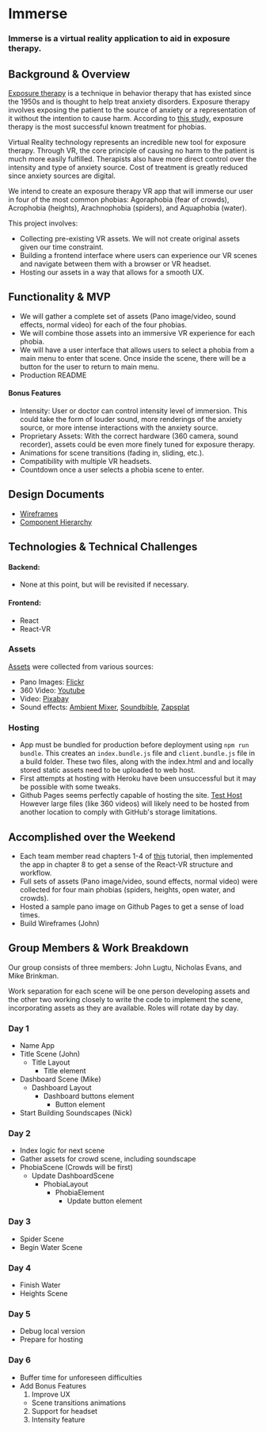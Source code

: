 # Immerse

### Immerse is a virtual reality application to aid in exposure therapy.


## Background & Overview

[Exposure therapy][exposure] is a technique in behavior therapy that has existed since the 1950s and is thought to help treat anxiety disorders.  Exposure therapy involves exposing the patient to the source of anxiety or a representation of it without the intention to cause harm.  According to [this study][study], exposure therapy is the most successful known treatment for phobias.  

Virtual Reality technology represents an incredible new tool for exposure therapy.  Through VR, the core principle of causing no harm to the patient is much more easily fulfilled.  Therapists also have more direct control over the intensity and type of anxiety source.  Cost of treatment is greatly reduced since anxiety sources are digital.    

We intend to create an exposure therapy VR app that will immerse our user in four of the most common phobias: Agoraphobia (fear of crowds), Acrophobia (heights), Arachnophobia (spiders), and Aquaphobia (water).

This project involves:

- Collecting pre-existing VR assets. We will not create original assets given our time constraint.
- Building a frontend interface where users can experience our VR scenes and navigate between
them with a browser or VR headset.
- Hosting our assets in a way that allows for a smooth UX.


## Functionality & MVP

- We will gather a complete set of assets (Pano image/video, sound effects, normal video) for each
of the four phobias.
- We will combine those assets into an immersive VR experience for each phobia.
- We will have a user interface that allows users to select a phobia from a main menu to enter that scene.  Once inside the scene, there will be a button for the user to return to main menu.
- Production README

#### Bonus Features

- Intensity: User or doctor can control intensity level of immersion.  This could take the form of louder sound, more renderings of the anxiety source, or more intense interactions with the anxiety source.
- Proprietary Assets: With the correct hardware (360 camera, sound recorder), assets could be even more finely tuned for exposure therapy.
- Animations for scene transitions (fading in, sliding, etc.).
- Compatibility with multiple VR headsets.
- Countdown once a user selects a phobia scene to enter.  


## Design Documents

- [Wireframes][wireframes]
- [Component Hierarchy][hierarchy]


## Technologies & Technical Challenges

#### Backend:

- None at this point, but will be revisited if necessary.  

#### Frontend:

- React
- React-VR

### Assets

[Assets][assets] were collected from various sources:
- Pano Images: [Flickr][flickr]
- 360 Video: [Youtube][youtube]
- Video: [Pixabay][pixabay]
- Sound effects: [Ambient Mixer][ambientmixer], [Soundbible][soundbible], [Zapsplat][zapsplat]

### Hosting
 - App must be bundled for production before deployment using `npm run bundle`. This creates an `index.bundle.js` file and `client.bundle.js` file in a build folder. These two files, along with the index.html and and locally stored static assets need to be uploaded to web host.
 - First attempts at hosting with Heroku have been unsuccessful but it may be possible with some tweaks.
 - Github Pages seems perfectly capable of hosting the site. [Test Host](https://github.com/NEvans85/vr-test-2) However large files (like 360 videos) will likely need to be hosted from another location to comply with GitHub's storage limitations.


## Accomplished over the Weekend

- Each team member read chapters 1-4 of [this][ebook] tutorial, then implemented the app in
chapter 8 to get a sense of the React-VR structure and workflow.
- Full sets of assets (Pano image/video, sound effects, normal video) were collected for four
main phobias (spiders, heights, open water, and crowds).
- Hosted a sample pano image on Github Pages to get a sense of load times.
- Build Wireframes (John)


## Group Members & Work Breakdown

Our group consists of three members: John Lugtu, Nicholas Evans, and Mike Brinkman.

Work separation for each scene will be one person developing assets and the other two working closely to write the code to implement the scene, incorporating assets as they are available. Roles will rotate day by day.

### Day 1
- Name App
- Title Scene (John)
  + Title Layout
    + Title element
- Dashboard Scene (Mike)
  + Dashboard Layout
    + Dashboard buttons element
      + Button element
- Start Building Soundscapes (Nick)

### Day 2
- Index logic for next scene
- Gather assets for crowd scene, including soundscape
- PhobiaScene (Crowds will be first)
  - Update DashboardScene
    + PhobiaLayout
      + PhobiaElement
        + Update button element

### Day 3
- Spider Scene
- Begin Water Scene

### Day 4
- Finish Water
- Heights Scene

### Day 5
- Debug local version
- Prepare for hosting

### Day 6
- Buffer time for unforeseen difficulties
- Add Bonus Features
  1. Improve UX
    + Scene transitions animations
  2. Support for headset
  3. Intensity feature


[hierarchy]: ./docs/hierarchy.md
[wireframes]: ./docs/wireframes.md
[assets]: ./docs/ASSETS.md
[flickr]: https://www.flickr.com/groups/360degrees/
[pixabay]: https://pixabay.com/
[soundbible]: http://soundbible.com/
[zapsplat]: https://www.zapsplat.com/
[youtube]: https://www.youtube.com/
[ambientmixer]: https://www.ambient-mixer.com/
[ebook]: https://medium.com/coding-artist/learn-react-vr-chapter-1-hello-virtual-world-202241c0cb63
[exposure]: https://en.wikipedia.org/wiki/Exposure_therapy
[study]: https://en.wikipedia.org/wiki/Exposure_therapy#cite_note-17
